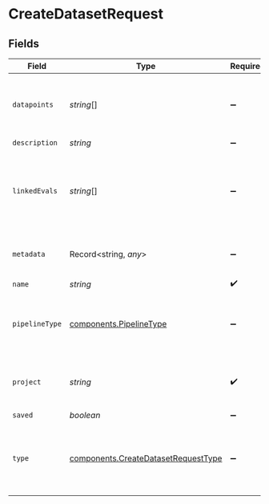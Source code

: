 # CreateDatasetRequest


## Fields

| Field                                                                                      | Type                                                                                       | Required                                                                                   | Description                                                                                |
| ------------------------------------------------------------------------------------------ | ------------------------------------------------------------------------------------------ | ------------------------------------------------------------------------------------------ | ------------------------------------------------------------------------------------------ |
| `datapoints`                                                                               | *string*[]                                                                                 | :heavy_minus_sign:                                                                         | List of unique datapoint ids to be included in this dataset                                |
| `description`                                                                              | *string*                                                                                   | :heavy_minus_sign:                                                                         | N/A                                                                                        |
| `linkedEvals`                                                                              | *string*[]                                                                                 | :heavy_minus_sign:                                                                         | List of unique evaluation run ids to be associated with this dataset                       |
| `metadata`                                                                                 | Record<string, *any*>                                                                      | :heavy_minus_sign:                                                                         | Any helpful metadata to track for the dataset                                              |
| `name`                                                                                     | *string*                                                                                   | :heavy_check_mark:                                                                         | N/A                                                                                        |
| `pipelineType`                                                                             | [components.PipelineType](../../models/components/pipelinetype.md)                         | :heavy_minus_sign:                                                                         | The type of data included in the dataset - "event" or "session"                            |
| `project`                                                                                  | *string*                                                                                   | :heavy_check_mark:                                                                         | UUID of the project associated with this dataset                                           |
| `saved`                                                                                    | *boolean*                                                                                  | :heavy_minus_sign:                                                                         | N/A                                                                                        |
| `type`                                                                                     | [components.CreateDatasetRequestType](../../models/components/createdatasetrequesttype.md) | :heavy_minus_sign:                                                                         | What the dataset is to be used for - "evaluation" or "fine-tuning"                         |
